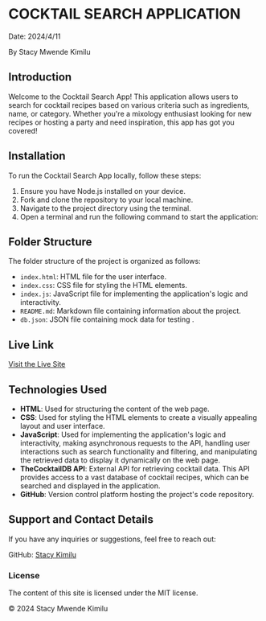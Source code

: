 # COCKTAIL SEARCH APPLICATION

Date: 2024/4/11

By Stacy Mwende Kimilu

## Introduction
Welcome to the Cocktail Search App! This application allows users to search for cocktail recipes based on various criteria such as ingredients, name, or category. Whether you're a mixology enthusiast looking for new recipes or hosting a party and need inspiration, this app has got you covered!

## Installation

To run the Cocktail Search App locally, follow these steps:

1. Ensure you have Node.js installed on your device.
2. Fork and clone the repository to your local machine.
3. Navigate to the project directory using the terminal.
4. Open a terminal and run the following command to start the application:

## Folder Structure
The folder structure of the project is organized as follows:

- `index.html`: HTML file for the user interface.
- `index.css`: CSS file for styling the HTML elements.
- `index.js`: JavaScript file for implementing the application's logic and interactivity.
- `README.md`: Markdown file containing information about the project.
- `db.json`: JSON file containing mock data for testing .

## Live Link

[Visit the Live Site](https://github.com/stacykimilu/Phase-1-Project-)

## Technologies Used

- **HTML**: Used for structuring the content of the web page.
- **CSS**: Used for styling the HTML elements to create a visually appealing layout and user interface.
- **JavaScript**: Used for implementing the application's logic and interactivity, making asynchronous requests to the API, handling user interactions such as search functionality and filtering, and manipulating the retrieved data to display it dynamically on the web page.
- **TheCocktailDB API**: External API for retrieving cocktail data. This API provides access to a vast database of cocktail recipes, which can be searched and displayed in the application.
- **GitHub**: Version control platform hosting the project's code repository.

## Support and Contact Details

If you have any inquiries or suggestions, feel free to reach out:

GitHub: [Stacy Kimilu](https://github.com/stacykimilu)
### License
The content of this site is licensed under the MIT license.

© 2024 Stacy Mwende Kimilu
